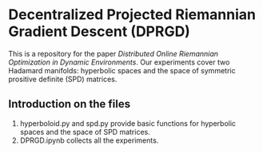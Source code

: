 # Decentralized Projected Riemannian Gradient Descent (DPRGD)
This is a repository for the paper *Distributed Online Riemannian Optimization in Dynamic Environments*. Our experiments cover two Hadamard manifolds: hyperbolic spaces and the space of symmetric prositive definite (SPD) matrices. 

## Introduction on the files

1. hyperboloid.py and spd.py provide basic functions for hyperbolic spaces and the space of SPD matrices.
4. DPRGD.ipynb collects all the experiments.
